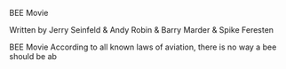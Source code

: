 BEE Movie

Written by Jerry Seinfeld & Andy Robin & Barry Marder & Spike Feresten


BEE Movie
According to all known laws of aviation, there is no way a bee should be ab
